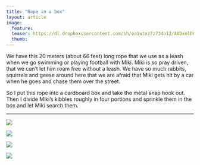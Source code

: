 ```yaml
---
title: "Rope in a box"
layout: article
image:
  feature:
  teaser: https://dl.dropboxusercontent.com/sh/ea1wtnz7z734o12/AADxolDHPexBFWptKsvbN-O6a/aktivointi/koysilaatikko/DSC30102-245px.jpg
  thumb:
---
```


We have this 20 meters (about 66 feet) long rope that we use as a leash when we go swimming or playing football with Miki. Miki is so pray driven, that we can’t let him roam free without a leash. We have so much rabbits, squirrels and geese around here that we are afraid that Miki gets hit by a car when he goes and chase them over the street.

So I put this rope into a cardboard box and take the metal snap hook out. Then I divide Miki’s kibbles roughly in four portions and sprinkle them in the box and let Miki search them.

---

[![](https://dl.dropboxusercontent.com/sh/ea1wtnz7z734o12/AACrDePcSd1M83tJ1b1IWzzma/aktivointi/koysilaatikko/DSC30098_2-800px.jpg)](https://dl.dropboxusercontent.com/sh/ea1wtnz7z734o12/AABk_1YmCySuM16smJPZKpkNa/aktivointi/koysilaatikko/DSC30098_2.jpg)

[![](https://dl.dropboxusercontent.com/sh/ea1wtnz7z734o12/AACjZTuYEvSDwrnbCRw9z0-Ja/aktivointi/koysilaatikko/DSC30102_2-800px.jpg)](https://dl.dropboxusercontent.com/sh/ea1wtnz7z734o12/AADhFF3NIdIoLdrb5VPs_CRSa/aktivointi/koysilaatikko/DSC30102_2.jpg)

[![](https://dl.dropboxusercontent.com/sh/ea1wtnz7z734o12/AABAoa8CVbSInmgbGTrJPsSYa/aktivointi/koysilaatikko/DSC26678_2-800px.jpg)](https://dl.dropboxusercontent.com/sh/ea1wtnz7z734o12/AACmWqIHuZkHHGemydBKW55Ka/aktivointi/koysilaatikko/DSC26678_2.jpg)

[![](https://dl.dropboxusercontent.com/sh/ea1wtnz7z734o12/AAB15EBLgIuFf4D7KjJtfi4Ja/aktivointi/koysilaatikko/DSC26701_2-800px.jpg)](https://dl.dropboxusercontent.com/sh/ea1wtnz7z734o12/AACX51D73LVU08BIEh5fP7HYa/aktivointi/koysilaatikko/DSC26701_2.jpg)
